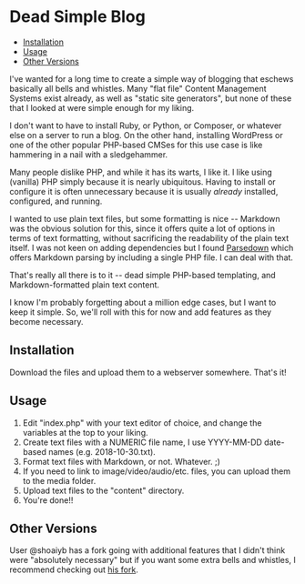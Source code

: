 # Dead Simple Blog

- [Installation](https://github.com/paintedsky/dead-simple-blog/blob/master/README.md#installation)
- [Usage](https://github.com/paintedsky/dead-simple-blog/blob/master/README.md#usage)
- [Other Versions](https://github.com/paintedsky/dead-simple-blog/blob/master/README.md#other-versions)

I've wanted for a long time to create a simple way of blogging that eschews basically all bells and whistles. Many "flat file" Content Management Systems exist already, as well as "static site generators", but none of these that I looked at were simple enough for my liking.

I don't want to have to install Ruby, or Python, or Composer, or whatever else on a server to run a blog. On the other hand, installing WordPress or one of the other popular PHP-based CMSes for this use case is like hammering in a nail with a sledgehammer.

Many people dislike PHP, and while it has its warts, I like it. I like using (vanilla) PHP simply because it is nearly ubiquitous. Having to install or configure it is often unnecessary because it is usually *already* installed, configured, and running.

I wanted to use plain text files, but some formatting is nice -- Markdown was the obvious solution for this, since it offers quite a lot of options in terms of text formatting, without sacrificing the readability of the plain text itself. I was not keen on adding dependencies but I found [Parsedown](http://parsedown.org) which offers Markdown parsing by including a single PHP file. I can deal with that.

That's really all there is to it -- dead simple PHP-based templating, and Markdown-formatted plain text content.

I know I'm probably forgetting about a million edge cases, but I want to keep it simple. So, we'll roll with this for now and add features as they become necessary.

## Installation

Download the files and upload them to a webserver somewhere. That's it!

## Usage

1. Edit "index.php" with your text editor of choice, and change the variables at the top to your liking.
2. Create text files with a NUMERIC file name, I use YYYY-MM-DD date-based names (e.g. 2018-10-30.txt).
3. Format text files with Markdown, or not. Whatever. ;)
4. If you need to link to image/video/audio/etc. files, you can upload them to the media folder.
4. Upload text files to the "content" directory.
5. You're done!!

## Other Versions

User @shoaiyb has a fork going with additional features that I didn't think were "absolutely necessary" but if you want some extra bells and whistles, I recommend checking out [his fork](https://github.com/shoaiyb/dead-simple-blog).
